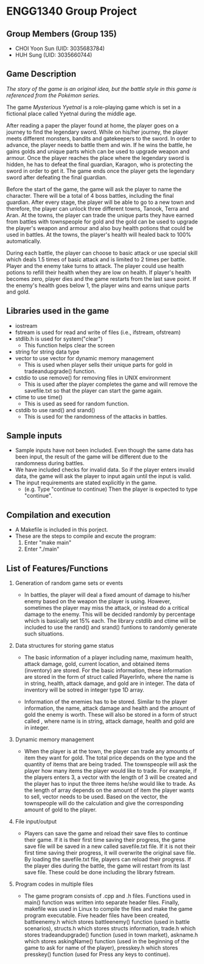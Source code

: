 # ENGG1340 Group Project
## Group Members (Group 135)
- CHOI Yoon Sun (UID: 3035683784)
- HUH Sung (UID: 3035660744)

## Game Description
*The story of the game is an original idea, but the battle style in this game is referenced from the Pokémon series.*

The game *Mysterious Yyetnal* is a role-playing game which is set in a fictional place called Yyetnal during the middle age.

After reading a paper the player found at home, the player goes on a journey to find the legendary sword. While on his/her journey, the player meets different monsters, bandits and gatekeepers to the sword. In order to advance, the player needs to battle them and win. If he wins the battle, he gains golds and unique parts which can be used to upgrade weapon and armour. Once the player reaches the place where the legendary sword is hidden, he has to defeat the final guardian, Karagon, who is protecting the sword in order to get it. The game ends once the player gets the legendary sword after defeating the final guardian.

Before the start of the game, the game will ask the player to name the character. There will be a total of 4 boss battles, including the final guardian. After every stage, the player will be able to go to a new town and therefore, the player can unlock three different towns, Tanook, Terra and Aran.  At the towns, the player can trade the unique parts they have earned from battles with townspeople for gold and the gold can be used to upgrade the player's weapon and armour and also buy health potions that could be used in battles. At the towns, the player's health will healed back to 100% automatically.

During each battle, the player can choose to basic attack or use special skill which deals 1.5 times of basic attack and is limited to 2 times per battle. Player and the enemy take turns to attack. The player could use health potions to refill their health when they are low on health. If player's health becomes zero, player dies and the game restarts from the last save point. If the enemy's health goes below 1, the player wins and earns unique parts and gold.

## Libraries used in the game
   - iostream
   - fstream is used for read and write of files (i.e., ifstream, ofstream)
   - stdlib.h is used for system("clear")
      - This function helps clear the screen
   - string for string data type
   - vector to use vector for dynamic memory management
      - This is used when player sells their unique parts for gold in tradeandupgrade() function.
   - cstdio to use remove() for removing files in UNIX environment
      - This is used after the player completes the game and will remove the savefile.txt so that the player can start the game again.
   - ctime to use time()
      - This is used as seed for random function.
   - cstdib to use rand() and srand()
      - This is used for the randomness of the attacks in battles.
   
## Sample inputs
   - Sample inputs have not been included. Even though the same data has been input, the result of the game will be different due to the randomness during battles. 
   - We have included checks for invalid data. So if the player enters invalid data, the game will ask the player to input again until the input is valid.
   - The input requirements are stated explicitly in the game.
      - (e.g. Type "continue to continue) Then the player is expected to type "continue".

## Compilation and execution
   - A Makefile is included in this porject.
   - These are the steps to compile and excute the program:
      1. Enter "make main"
      2. Enter "./main"
      
## List of Features/Functions
1. Generation of random game sets or events
   - In battles, the player will deal a fixed amount of damage to his/her enemy based on the weapon the player is using. However, sometimes the player may miss the attack, or instead do a critical damage to the enemy. This will be decided randomly by percentage which is basically set 15% each. The library cstdlib and ctime will be included to use the rand() and srand() funtions to randomly generate such situations.

2. Data structures for storing game status
   - The basic information of a player including name, maximum health, attack damage, gold, current location, and obtained items (inventory) are stored. For the basic information, these information are stored in the form of struct called PlayerInfo, where the name is in string, health, attack damage, and gold are in integer. The data of inventory will be sotred in integer type 1D array.
   
   - Information of the enemies has to be stored. Similar to the player information, the name, attack damage and health and the amount of gold the enemy is worth. These will also be stored in a form of struct called , where name is in string, attack damage, health and gold are in integer.
   
3. Dynamic memory management
   - When the player is at the town, the player can trade any amounts of item they want for gold. The total price depends on the type and the quantity of items that are being traded. The townspeople will ask the player how many items the player would like to trade. For example, if the players enters 3, a vector with the length of 3 will be created and the player has to input the three items he/she would like to trade. As the length of array depends on the amount of item the player wants to sell, vector needs to be used. Based on the vector, the townspeople will do the calculation and give the corresponding amount of gold to the player.
   
4. File input/output
   - Players can save the game and reload their save files to continue their game. If it is their first time saving their progress, the game save file will be saved in a new called savefile.txt file. If it is not their first time saving their progress, it will overwrite the original save file. By loading the savefile.txt file, players can reload their progress. If the player dies during the battle, the game will restart from its last save file. These could be done including the library fstream. 

5. Program codes in multiple files
   - The game program consists of .cpp and .h files. Functions used in main() function was written into separate header files. Finally, makefile was used in Linux to compile the files and make the game program executable. Five header files have been created, battleenemy.h which stores battleenemy() function (used in battle scenarios), structs.h which stores structs information, trade.h which stores tradeandupgrade() function (used in town market), askname.h which stores askingName() function (used in the beginning of the game to ask for name of the player), presskey.h which stores presskey() function (used for Press any keys to continue).
